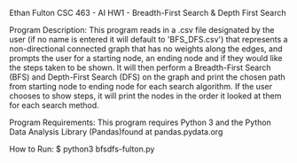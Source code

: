 Ethan Fulton
CSC 463 - AI
HW1 - Breadth-First Search & Depth First Search

Program Description:
  This program reads in a .csv file designated by the user (if no name is entered it will default to 'BFS_DFS.csv') that represents a non-directional connected graph that has no weights along the edges, and prompts the user for a starting node, an ending node and if they would like the steps taken to be shown. It will then perform a Breadth-First Search (BFS) and Depth-First Search (DFS) on the graph and print the chosen path from starting node to ending node for each search algorithm. If the user chooses to show steps, it will print the nodes in the order it looked at them for each search method.

Program Requirements:
  This program requires Python 3 and the Python Data Analysis Library (Pandas)found at pandas.pydata.org

How to Run:
  $ python3 bfsdfs-fulton.py
